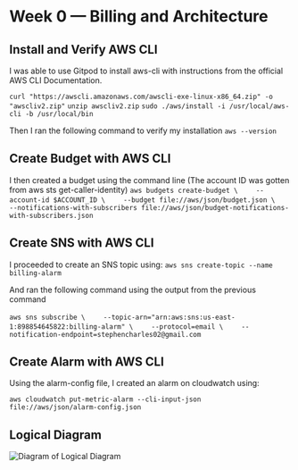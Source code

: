 # Week 0 — Billing and Architecture

## Install and Verify AWS CLI

I was able to use Gitpod to install aws-cli with instructions from the official AWS CLI Documentation.

`curl "https://awscli.amazonaws.com/awscli-exe-linux-x86_64.zip" -o "awscliv2.zip"`
`unzip awscliv2.zip`
`sudo ./aws/install -i /usr/local/aws-cli -b /usr/local/bin`

Then I ran the following command to verify my installation
`aws --version`

## Create Budget with AWS CLI
I then created a budget using the command line (The account ID was gotten from aws sts get-caller-identity)
`aws budgets create-budget \`
`    --account-id $ACCOUNT_ID \`
`    --budget file://aws/json/budget.json \`
`    --notifications-with-subscribers file://aws/json/budget-notifications-with-subscribers.json`

## Create SNS with AWS CLI

I proceeded to create an SNS topic using:
`aws sns create-topic --name billing-alarm`

And ran the following command using the output from the previous command

`aws sns subscribe \`
`    --topic-arn="arn:aws:sns:us-east-1:898854645822:billing-alarm" \`
`    --protocol=email \`
`    --notification-endpoint=stephencharles02@gmail.com`


## Create Alarm with AWS CLI

Using the alarm-config file, I created an alarm on cloudwatch using:

`aws cloudwatch put-metric-alarm --cli-input-json file://aws/json/alarm-config.json`


## Logical Diagram
![Diagram of Logical Diagram](~/_docs/assets/logical-diagram.png)